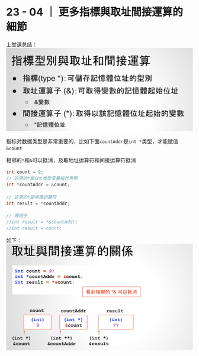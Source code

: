 # 23 - 04 ｜ 更多指標與取址間接運算的細節


上堂课总结：
![图片](pics//pic-1.jpg)

指标对数据类型是非常重要的，比如下面`countAddr`是`int *`类型，才能赋值`&count`

相邻的`*`和`&`可以抵消，及取地址运算符和间接运算符抵消
```c++
int count = 9;
// 这里的*是int类型变量指针声明
int *countAddr = &count;

// 这里的*是间接运算符
int result = *countAddr;

// 等同于
//int result = *&countAddr;
//int result = count;

```

如下：
![图片](pics//pic-2.jpg)
